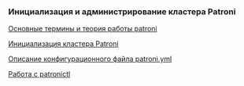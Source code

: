 ### Инициализация и администрирование кластера Patroni

[Основные термины и теория работы patroni](https://github.com/Aleksey-10081967/Postgresql-study/tree/main/admin_patroni/patroni_docs)

[Инициализация кластера Patroni](https://github.com/Aleksey-10081967/Postgresql-study/tree/main/admin_patroni/patroni_initial)

[Описание конфигурационного файла patroni.yml](https://github.com/Aleksey-10081967/Postgresql-study/tree/main/admin_patroni/patroni_yml)

[Работа с patronictl](https://github.com/Aleksey-10081967/Postgresql-study/tree/main/admin_patroni/patroni_ctl)





